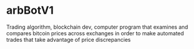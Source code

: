 # arbBotV1
Trading algorithm, blockchain dev, computer program that examines and compares bitcoin prices across exchanges in order to make automated trades that take advantage of price discrepancies
